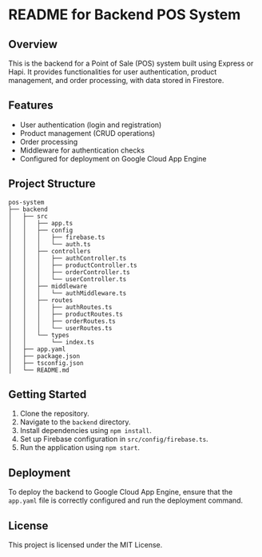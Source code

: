 # README for Backend POS System

## Overview
This is the backend for a Point of Sale (POS) system built using Express or Hapi. It provides functionalities for user authentication, product management, and order processing, with data stored in Firestore.

## Features
- User authentication (login and registration)
- Product management (CRUD operations)
- Order processing
- Middleware for authentication checks
- Configured for deployment on Google Cloud App Engine

## Project Structure
```
pos-system
├── backend
│   ├── src
│   │   ├── app.ts
│   │   ├── config
│   │   │   ├── firebase.ts
│   │   │   └── auth.ts
│   │   ├── controllers
│   │   │   ├── authController.ts
│   │   │   ├── productController.ts
│   │   │   ├── orderController.ts
│   │   │   └── userController.ts
│   │   ├── middleware
│   │   │   └── authMiddleware.ts
│   │   ├── routes
│   │   │   ├── authRoutes.ts
│   │   │   ├── productRoutes.ts
│   │   │   ├── orderRoutes.ts
│   │   │   └── userRoutes.ts
│   │   └── types
│   │       └── index.ts
│   ├── app.yaml
│   ├── package.json
│   ├── tsconfig.json
│   └── README.md
```

## Getting Started
1. Clone the repository.
2. Navigate to the `backend` directory.
3. Install dependencies using `npm install`.
4. Set up Firebase configuration in `src/config/firebase.ts`.
5. Run the application using `npm start`.

## Deployment
To deploy the backend to Google Cloud App Engine, ensure that the `app.yaml` file is correctly configured and run the deployment command.

## License
This project is licensed under the MIT License.